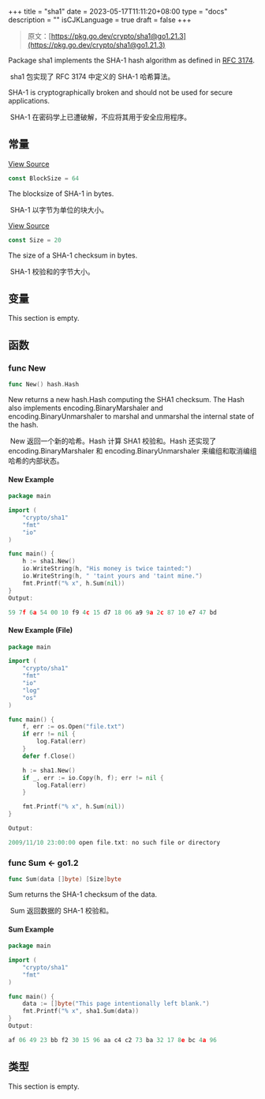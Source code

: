 +++
title = "sha1"
date = 2023-05-17T11:11:20+08:00
type = "docs"
description = ""
isCJKLanguage = true
draft = false
+++
> 原文：[https://pkg.go.dev/crypto/sha1@go1.21.3](https://pkg.go.dev/crypto/sha1@go1.21.3)

Package sha1 implements the SHA-1 hash algorithm as defined in [RFC 3174](https://rfc-editor.org/rfc/rfc3174.html).

​	sha1 包实现了 RFC 3174 中定义的 SHA-1 哈希算法。

SHA-1 is cryptographically broken and should not be used for secure applications.

​	SHA-1 在密码学上已遭破解，不应将其用于安全应用程序。

## 常量 

[View Source](https://cs.opensource.google/go/go/+/go1.20.1:src/crypto/sha1/sha1.go;l=26)

``` go
const BlockSize = 64
```

The blocksize of SHA-1 in bytes.

​	SHA-1 以字节为单位的块大小。

[View Source](https://cs.opensource.google/go/go/+/go1.20.1:src/crypto/sha1/sha1.go;l=23)

``` go
const Size = 20
```

The size of a SHA-1 checksum in bytes.

​	SHA-1 校验和的字节大小。

## 变量

This section is empty.

## 函数

### func New 

``` go
func New() hash.Hash
```

New returns a new hash.Hash computing the SHA1 checksum. The Hash also implements encoding.BinaryMarshaler and encoding.BinaryUnmarshaler to marshal and unmarshal the internal state of the hash.

​	New 返回一个新的哈希。Hash 计算 SHA1 校验和。Hash 还实现了 encoding.BinaryMarshaler 和 encoding.BinaryUnmarshaler 来编组和取消编组哈希的内部状态。

#### New Example

```go
package main

import (
	"crypto/sha1"
	"fmt"
	"io"
)

func main() {
	h := sha1.New()
	io.WriteString(h, "His money is twice tainted:")
	io.WriteString(h, " 'taint yours and 'taint mine.")
	fmt.Printf("% x", h.Sum(nil))
}
Output:

59 7f 6a 54 00 10 f9 4c 15 d7 18 06 a9 9a 2c 87 10 e7 47 bd
```



#### New Example (File)

```go
package main

import (
	"crypto/sha1"
	"fmt"
	"io"
	"log"
	"os"
)

func main() {
	f, err := os.Open("file.txt")
	if err != nil {
		log.Fatal(err)
	}
	defer f.Close()

	h := sha1.New()
	if _, err := io.Copy(h, f); err != nil {
		log.Fatal(err)
	}

	fmt.Printf("% x", h.Sum(nil))
}

Output:

2009/11/10 23:00:00 open file.txt: no such file or directory
```



### func Sum  <- go1.2

``` go
func Sum(data []byte) [Size]byte
```

Sum returns the SHA-1 checksum of the data.

​	Sum 返回数据的 SHA-1 校验和。

#### Sum  Example

```go
package main

import (
	"crypto/sha1"
	"fmt"
)

func main() {
	data := []byte("This page intentionally left blank.")
	fmt.Printf("% x", sha1.Sum(data))
}
Output:

af 06 49 23 bb f2 30 15 96 aa c4 c2 73 ba 32 17 8e bc 4a 96
```



## 类型

This section is empty.